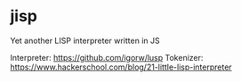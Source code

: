 jisp
====

Yet another LISP interpreter written in JS

Interpreter: https://github.com/igorw/lusp
Tokenizer: https://www.hackerschool.com/blog/21-little-lisp-interpreter
